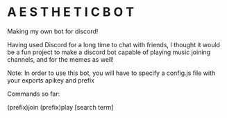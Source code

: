 # A E S T H E T I C B O T
Making my own bot for discord!

Having used Discord for a long time to chat with friends, I thought it would be a fun project to make a discord bot capable of playing music
joining channels, and for the memes as well!

Note:
In order to use this bot, you will have to specify a config.js file with your exports apikey and prefix

Commands so far:

(prefix)join 
(prefix)play [search term]

